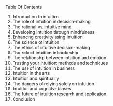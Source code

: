 Table Of Contents:

1. Introduction to intuition
2. The role of intuition in decision-making 
3. The rational vs. intuitive mind
4. Developing intuition through mindfulness
5. Enhancing creativity using intuition 
6. The science of intuition 
7. The ethics of intuitive decision-making 
8. The role of intuition in leadership 
9. The relationship between intuition and emotion 
10. Trusting your intuition: methods and techniques 
11. The use of intuition in business 
12. Intuition in the arts 
13. Intuition and spirituality 
14. The dangers of relying solely on intuition 
15. Intuition and cognitive biases 
16. The future of intuition research and application.
17. Conclusion